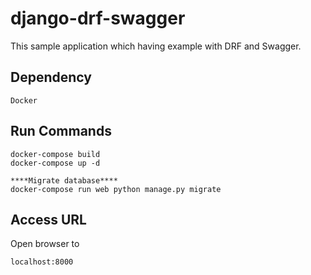 # django-drf-swagger

This sample application which having example with DRF and Swagger.

## Dependency
```
Docker
```

## Run Commands
```
docker-compose build
docker-compose up -d

****Migrate database****
docker-compose run web python manage.py migrate

```

## Access URL
Open browser to 
```
localhost:8000
```
